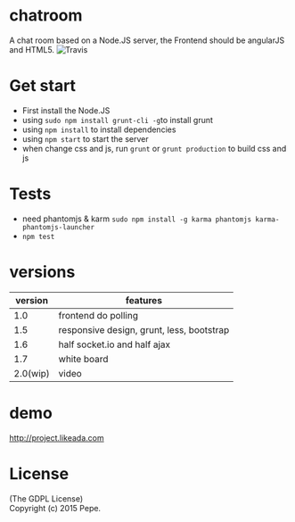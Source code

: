 chatroom
========
A chat room based on a Node.JS server, the Frontend should be angularJS and HTML5.
![Travis](https://travis-ci.org/palhotel/chatroom.svg?branch=master "https://travis-ci.org")

# Get start
- First install the Node.JS
- using `sudo npm install grunt-cli -g`to install grunt
- using `npm install` to install dependencies
- using `npm start` to start the server
- when change css and js, run `grunt` or `grunt production` to build css and js

# Tests
- need phantomjs & karm `sudo npm install -g karma phantomjs karma-phantomjs-launcher`
- `npm test`

# versions
|version|features|
|-------|--------|
|1.0|frontend do polling|
|1.5|responsive design, grunt, less, bootstrap|
|1.6|half socket.io and half ajax|
|1.7|white board|
|2.0(wip)|video|

# demo
http://project.likeada.com

# License
(The GDPL License)  
Copyright (c) 2015 Pepe.
